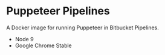 # Puppeteer Pipelines

A Docker image for running Puppeteer in Bitbucket Pipelines.

- Node 9
- Google Chrome Stable
